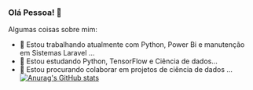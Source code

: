 ### Olá Pessoa! 👋

Algumas coisas sobre mim:

- 🔭 Estou trabalhando atualmente com Python, Power Bi e manutenção em Sistemas Laravel ...
- 🌱 Estou estudando Python, TensorFlow e Ciência de dados...
- 👯 Estou procurando colaborar em projetos de ciência de dados ...
[![Anurag's GitHub stats](https://github-readme-stats.vercel.app/api?username=aleixo2022)](https://github.com/anuraghazra/github-readme-stats)
